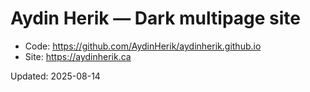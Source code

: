# Aydin Herik — Dark multipage site

- Code: https://github.com/AydinHerik/aydinherik.github.io
- Site: https://aydinherik.ca

Updated: 2025-08-14
